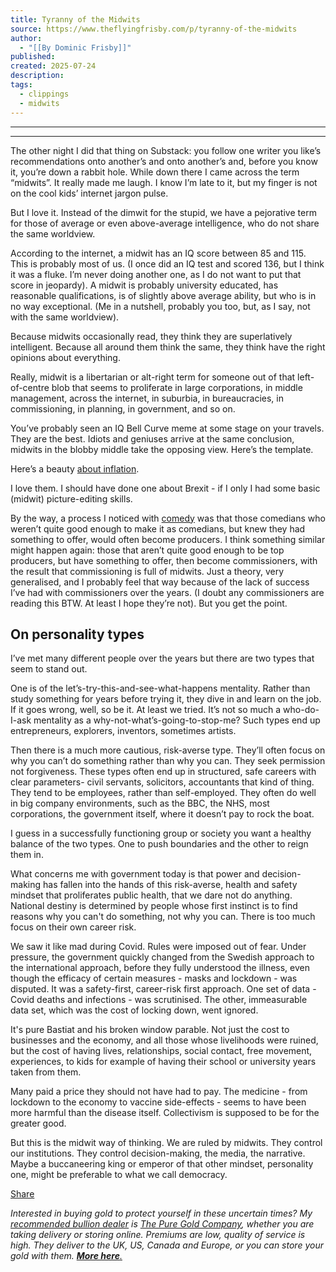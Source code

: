 ```yaml
---
title: Tyranny of the Midwits
source: https://www.theflyingfrisby.com/p/tyranny-of-the-midwits
author:
  - "[[By Dominic Frisby]]"
published: 
created: 2025-07-24
description: 
tags:
  - clippings
  - midwits
---
```

---

---

The other night I did that thing on Substack: you follow one writer you like’s recommendations onto another’s and onto another’s and, before you know it, you’re down a rabbit hole. While down there I came across the term “midwits”. It really made me laugh. I know I’m late to it, but my finger is not on the cool kids’ internet jargon pulse.

But I love it. Instead of the dimwit for the stupid, we have a pejorative term for those of average or even above-average intelligence, who do not share the same worldview.

According to the internet, a midwit has an IQ score between 85 and 115. This is probably most of us. (I once did an IQ test and scored 136, but I think it was a fluke. I’m never doing another one, as I do not want to put that score in jeopardy). A midwit is probably university educated, has reasonable qualifications, is of slightly above average ability, but who is in no way exceptional. (Me in a nutshell, probably you too, but, as I say, not with the same worldview).

Because midwits occasionally read, they think they are superlatively intelligent. Because all around them think the same, they think have the right opinions about everything.

Really, midwit is a libertarian or alt-right term for someone out of that left-of-centre blob that seems to proliferate in large corporations, in middle management, across the internet, in suburbia, in bureaucracies, in commissioning, in planning, in government, and so on.

You’ve probably seen an IQ Bell Curve meme at some stage on your travels. They are the best. Idiots and geniuses arrive at the same conclusion, midwits in the blobby middle take the opposing view. Here’s the template.

Here’s a beauty [about inflation](https://open.substack.com/pub/frisby/p/what-really-causes-inflation-heres?r=1o6vt&utm_campaign=post&utm_medium=web).

I love them. I should have done one about Brexit - if I only I had some basic (midwit) picture-editing skills.

By the way, a process I noticed with [comedy](https://www.frisbys.news/) was that those comedians who weren’t quite good enough to make it as comedians, but knew they had something to offer, would often become producers. I think something similar might happen again: those that aren’t quite good enough to be top producers, but have something to offer, then become commissioners, with the result that commissioning is full of midwits. Just a theory, very generalised, and I probably feel that way because of the lack of success I’ve had with commissioners over the years. (I doubt any commissioners are reading this BTW. At least I hope they’re not). But you get the point.

## On personality types

I’ve met many different people over the years but there are two types that seem to stand out.

One is of the let’s-try-this-and-see-what-happens mentality. Rather than study something for years before trying it, they dive in and learn on the job. If it goes wrong, well, so be it. At least we tried. It’s not so much a who-do-I-ask mentality as a why-not-what’s-going-to-stop-me? Such types end up entrepreneurs, explorers, inventors, sometimes artists.

Then there is a much more cautious, risk-averse type. They’ll often focus on why you can’t do something rather than why you can. They seek permission not forgiveness. These types often end up in structured, safe careers with clear parameters- civil servants, solicitors, accountants that kind of thing. They tend to be employees, rather than self-employed. They often do well in big company environments, such as the BBC, the NHS, most corporations, the government itself, where it doesn’t pay to rock the boat.

I guess in a successfully functioning group or society you want a healthy balance of the two types. One to push boundaries and the other to reign them in.

What concerns me with government today is that power and decision-making has fallen into the hands of this risk-averse, health and safety mindset that proliferates public health, that we dare not do anything. National destiny is determined by people whose first instinct is to find reasons why you can't do something, not why you can. There is too much focus on their own career risk.

We saw it like mad during Covid. Rules were imposed out of fear. Under pressure, the government quickly changed from the Swedish approach to the international approach, before they fully understood the illness, even though the efficacy of certain measures - masks and lockdown - was disputed. It was a safety-first, career-risk first approach. One set of data - Covid deaths and infections - was scrutinised. The other, immeasurable data set, which was the cost of locking down, went ignored.

It's pure Bastiat and his broken window parable. Not just the cost to businesses and the economy, and all those whose livelihoods were ruined, but the cost of having lives, relationships, social contact, free movement, experiences, to kids for example of having their school or university years taken from them.

Many paid a price they should not have had to pay. The medicine - from lockdown to the economy to vaccine side-effects - seems to have been more harmful than the disease itself. Collectivism is supposed to be for the greater good.

But this is the midwit way of thinking. We are ruled by midwits. They control our institutions. They control decision-making, the media, the narrative. Maybe a buccaneering king or emperor of that other mindset, personality one, might be preferable to what we call democracy.

[Share](https://www.theflyingfrisby.com/p/tyranny-of-the-midwits?utm_source=substack&utm_medium=email&utm_content=share&action=share)

*Interested in buying gold to protect yourself in these uncertain times? My [recommended bullion dealer](https://thepuregoldcompany.co.uk/dominic-frisby/?utm_source=affiliate&utm_medium=referral&utm_campaign=dominic-frisby) is [The Pure Gold Company](https://thepuregoldcompany.co.uk/dominic-frisby/?utm_source=affiliate&utm_medium=referral&utm_campaign=dominic-frisby), whether you are taking delivery or storing online. Premiums are low, quality of service is high. They deliver to the UK, US, Canada and Europe, or you can store your gold with them. **[More here](https://thepuregoldcompany.co.uk/dominic-frisby/?utm_source=affiliate&utm_medium=referral&utm_campaign=dominic-frisby)**[.](https://thepuregoldcompany.co.uk/dominic-frisby/?utm_source=affiliate&utm_medium=referral&utm_campaign=dominic-frisby)*
